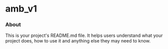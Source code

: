 amb_v1
======

### About

This is your project's README.md file. It helps users understand what your
project does, how to use it and anything else they may need to know.